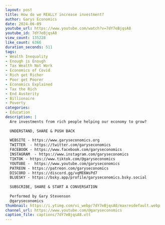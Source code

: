 ```yaml
---
layout: post
title: How do we REALLY increase investment?
author: Garys Economics
date: 2024-06-09
youtube_url: https://www.youtube.com/watch?v=7dY7eBjqsA8
youtube_id: 7dY7eBjqsA8
view_count: 135228
like_count: 6366
duration_seconds: 511
tags:
- Wealth Inequality
- Enough is Enough
- Tax Wealth Not Work
- Economics of Covid
- Rich get Richer
- Poor get Poorer
- Economics Explained
- Tax the Rich
- End Austerity
- Billionaire
- Poverty
categories:
- Education
description: |
  Are investments from rich people helping our economy to grow?
  
  UNDERSTAND, SHARE & PUSH BACK
  
  WEBSITE - https://www.garyseconomics.org
  TWITTER  - https://twitter.com/garyseconomics
  FACEBOOK - https://www.facebook.com/garyseconomics
  INSTAGRAM  - https://www.instagram.com/garyseconomics
  TIKTOK - https://www.tiktok.com/@garyseconomics
  YOUTUBE -  https://www.youtube.com/garyseconomics
  PATREON - https://patreon.com/garyseconomics
  DISCORD - https://discord.gg/vqME6WsPd7
  BLUESKY - https://bsky.app/profile/garyseconomics.bsky.social
  
  SUBSCRIBE, SHARE & START A CONVERSATION
  
  Performed by Gary Stevenson
  @garyseconomics
thumbnail: https://i.ytimg.com/vi_webp/7dY7eBjqsA8/maxresdefault.webp
channel_url: https://www.youtube.com/@garyseconomics
caption_file: captions/7dY7eBjqsA8.vtt
---
```

